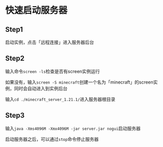 # 快速启动服务器

## Step1

启动实例，点击「远程连接」进入服务器后台

## Step2

输入命令`screen -ls`检查是否有screen实例运行

如果没有，输入`screen -S minecraft`创建一个名为「minecraft」的screen实例，同时会自动进入到实例后台

输入`cd ./minecraft_server_1.21.1/`进入服务器根目录

## Step3

输入`java -Xms4096M -Xmx4096M -jar server.jar nogui`启动服务器

启动服务器之后，可以通过`stop`命令停止服务器

